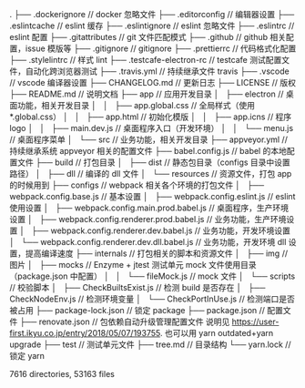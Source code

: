 .
├── .dockerignore // docker 忽略文件
├── .editorconfig // 编辑器设置
├── .eslintcache // eslint 缓存
├── .eslintignore // eslint 忽略文件
├── .eslintrc // eslint 配置
├── .gitattributes // git 文件匹配模式
├── .github // github 相关配置，issue 模版等
├── .gitignore // gitignore
├── .prettierrc // 代码格式化配置
├── .stylelintrc // 样式 lint
├── .testcafe-electron-rc // testcafe 测试配置文件，自动化跨浏览器测试
├── .travis.yml // 持续继承文件 travis
├── .vscode // vscode 编译器设置
├── CHANGELOG.md // 更新日志
├── LICENSE // 版权
├── README.md // 说明文档
├── app // 应用开发目录
│   ├── electron // 桌面功能，相关开发目录
│   │   ├── app.global.css // 全局样式（使用\*.global.css）
│   │   ├── app.html // 初始化模版
│   │   ├── app.icns // 程序 logo
│   │   ├── main.dev.js // 桌面程序入口（开发环境）
│   │   └── menu.js // 桌面程序菜单
│   └── src // 业务功能，相关开发目录
├── appveyor.yml // 持续继承系统 appveyor 相关的配置文件
├── babel.config.js // babel 的本地配置文件
├── build // 打包目录
│   ├── dist // 静态包目录（configs 目录中设置路径）
│   ├── dll // 编译的 dll 文件
│   └── resources // 资源文件，打包 app 的时候用到
├── configs // webpack 相关各个环境的打包文件
│   ├── webpack.config.base.js // 基本设置
│   ├── webpack.config.eslint.js // eslint 使用设置
│   ├── webpack.config.main.prod.babel.js // 桌面程序，生产环境设置
│   ├── webpack.config.renderer.prod.babel.js // 业务功能，生产环境设置
│   ├── webpack.config.renderer.dev.babel.js // 业务功能，开发环境设置
│   └── webpack.config.renderer.dev.dll.babel.js // 业务功能，开发环境 dll 设置，提高编译速度
├── internals // 打包相关的脚本和资源文件
│   ├── img // 图片
│   ├── mocks // Enzyme + jtest 测试单元 mock 文件使用目录（package.json 中配置）
│   │   └── fileMock.js // mock 文件
│   └── scripts // 校验脚本
│   ├── CheckBuiltsExist.js // 检测 build 是否存在
│   ├── CheckNodeEnv.js // 检测环境变量
│   └── CheckPortInUse.js // 检测端口是否被占用
├── package-lock.json // 锁定 package
├── package.json // 配置文件
├── renovate.json // 包依赖自动升级管理配置文件 说明见 https://user-first.ikyu.co.jp/entry/2018/05/07/193755. 也可以用 yarn outdated+yarn upgrade
├── test // 测试单元文件
├── tree.md // 目录结构
└── yarn.lock // 锁定 yarn

7616 directories, 53163 files
